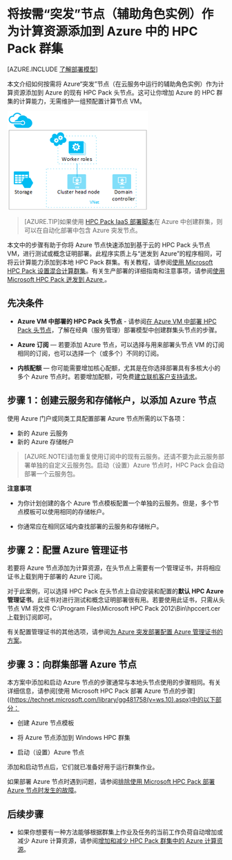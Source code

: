 <properties
 pageTitle="将突发节点添加到 HPC Pack 群集 | Windows Azure"
 description="了解如何按需将云服务中运行的辅助角色实例作为计算资源添加到 Azure 中的 HPC Pack 头节点。"
 services="virtual-machines"
 documentationCenter=""
 authors="dlepow"
 manager="timlt"
 editor=""
 tags="azure-service-management,hpc-pack"/>
<tags
	ms.service="virtual-machines"
	ms.date="09/28/2015"
	wacn.date="12/17/2015" />

# 将按需“突发”节点（辅助角色实例）作为计算资源添加到 Azure 中的 HPC Pack 群集

[AZURE.INCLUDE [了解部署模型](../includes/learn-about-deployment-models-classic-include.md)]


本文介绍如何按需将 Azure“突发”节点（在云服务中运行的辅助角色实例）作为计算资源添加到 Azure 的现有 HPC Pack 头节点。这可让你增加 Azure 的 HPC 群集的计算能力，无需维护一组预配置计算节点 VM。

![突发节点][burst]

>[AZURE.TIP]如果使用 [HPC Pack IaaS 部署脚本](/documentation/articles/virtual-machines-hpcpack-cluster-powershell-script)在 Azure 中创建群集，则可以在自动化部署中包含 Azure 突发节点。

本文中的步骤有助于你将 Azure 节点快速添加到基于云的 HPC Pack 头节点 VM，进行测试或概念证明部署。此程序实质上与“迸发到 Azure”的程序相同，可将云计算能力添加到本地 HPC Pack 群集。有关教程，请参阅[使用 Microsoft HPC Pack 设置混合计算群集](/documentation/articles/cloud-services-setup-hybrid-hpcpack-cluster)。有关生产部署的详细指南和注意事项，请参阅[使用 Microsoft HPC Pack 迸发到 Azure ](http://go.microsoft.com/fwlink/p/?LinkID=200493)。

## 先决条件

* **Azure VM 中部署的 HPC Pack 头节点** - 请参阅[在 Azure VM 中部署 HPC Pack 头节点](/documentation/articles/virtual-machines-hpcpack-cluster-headnode)，了解在经典（服务管理）部署模型中创建群集头节点的步骤。

* **Azure 订阅** — 若要添加 Azure 节点，可以选择与用来部署头节点 VM 的订阅相同的订阅，也可以选择一个（或多个）不同的订阅。

* **内核配额** — 你可能需要增加核心配额，尤其是在你选择部署具有多核大小的多个 Azure 节点时。若要增加配额，可免费[建立联机客户支持请求](http://azure.microsoft.com/blog/2014/06/04/azure-limits-quotas-increase-requests/)。

## 步骤 1：创建云服务和存储帐户，以添加 Azure 节点

使用 Azure 门户或同类工具配置部署 Azure 节点所需的以下各项：

* 新的 Azure 云服务
* 新的 Azure 存储帐户

>[AZURE.NOTE]请勿重复使用订阅中的现有云服务。还请不要为此云服务部署单独的自定义云服务包。启动（设置）Azure 节点时，HPC Pack 会自动部署一个云服务包。

**注意事项**

* 为你计划创建的各个 Azure 节点模板配置一个单独的云服务。但是，多个节点模板可以使用相同的存储帐户。

* 你通常应在相同区域内查找部署的云服务和存储帐户。




## 步骤 2：配置 Azure 管理证书

若要将 Azure 节点添加为计算资源，在头节点上需要有一个管理证书，并将相应证书上载到用于部署的 Azure 订阅。

对于此案例，可以选择 HPC Pack 在头节点上自动安装和配置的**默认 HPC Azure 管理证书**。此证书对进行测试和概念证明部署很有用。若要使用此证书，只需从头节点 VM 将文件 C:\\Program Files\\Microsoft HPC Pack 2012\\Bin\\hpccert.cer 上载到订阅即可。

有关配置管理证书的其他选项，请参阅[为 Azure 突发部署配置 Azure 管理证书的方案](http://technet.microsoft.com/library/gg481759.aspx)。

## 步骤 3：向群集部署 Azure 节点



本方案中添加和启动 Azure 节点的步骤通常与本地头节点使用的步骤相同。有关详细信息，请参阅[使用 Microsoft HPC Pack 部署 Azure 节点的步骤]((https://technet.microsoft.com/library/gg481758(v=ws.10).aspx)中的以下部分：

* 创建 Azure 节点模板

* 将 Azure 节点添加到 Windows HPC 群集

* 启动（设置）Azure 节点

添加和启动节点后，它们就已准备好用于运行群集作业。

如果部署 Azure 节点时遇到问题，请参阅[排除使用 Microsoft HPC Pack 部署 Azure 节点时发生的故障](http://technet.microsoft.com/library/jj159097(v=ws.10).aspx)。

## 后续步骤

* 如果你想要有一种方法能够根据群集上作业及任务的当前工作负荷自动增加或减少 Azure 计算资源，请参阅[增加和减少 HPC Pack 群集中的 Azure 计算资源](/documentation/articles/virtual-machines-hpcpack-cluster-node-autogrowshrink)。

<!--Image references-->
[burst]: ./media/virtual-machines-hpcpack-cluster-node-burst/burst.png

<!---HONumber=Mooncake_1207_2015-->